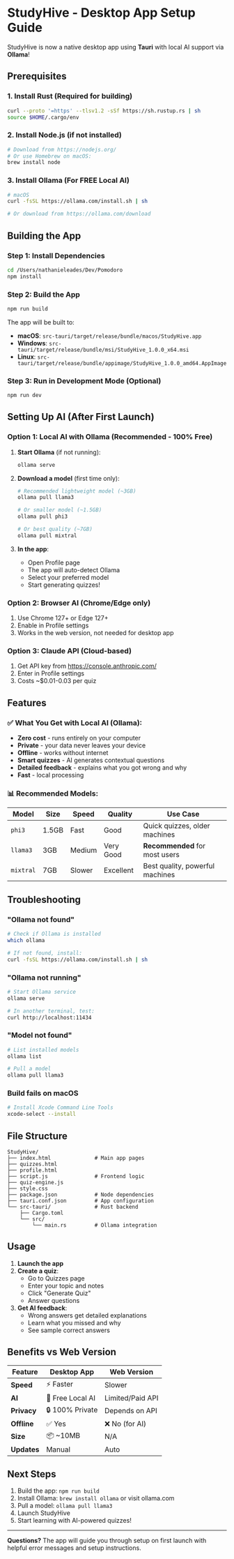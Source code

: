 # StudyHive - Desktop App Setup Guide

StudyHive is now a native desktop app using **Tauri** with local AI support via **Ollama**!

## Prerequisites

### 1. Install Rust (Required for building)
```bash
curl --proto '=https' --tlsv1.2 -sSf https://sh.rustup.rs | sh
source $HOME/.cargo/env
```

### 2. Install Node.js (if not installed)
```bash
# Download from https://nodejs.org/
# Or use Homebrew on macOS:
brew install node
```

### 3. Install Ollama (For FREE Local AI)
```bash
# macOS
curl -fsSL https://ollama.com/install.sh | sh

# Or download from https://ollama.com/download
```

## Building the App

### Step 1: Install Dependencies
```bash
cd /Users/nathanieleades/Dev/Pomodoro
npm install
```

### Step 2: Build the App
```bash
npm run build
```

The app will be built to:
- **macOS**: `src-tauri/target/release/bundle/macos/StudyHive.app`
- **Windows**: `src-tauri/target/release/bundle/msi/StudyHive_1.0.0_x64.msi`
- **Linux**: `src-tauri/target/release/bundle/appimage/StudyHive_1.0.0_amd64.AppImage`

### Step 3: Run in Development Mode (Optional)
```bash
npm run dev
```

## Setting Up AI (After First Launch)

### Option 1: Local AI with Ollama (Recommended - 100% Free)

1. **Start Ollama** (if not running):
   ```bash
   ollama serve
   ```

2. **Download a model** (first time only):
   ```bash
   # Recommended lightweight model (~3GB)
   ollama pull llama3

   # Or smaller model (~1.5GB)
   ollama pull phi3

   # Or best quality (~7GB)
   ollama pull mixtral
   ```

3. **In the app**:
   - Open Profile page
   - The app will auto-detect Ollama
   - Select your preferred model
   - Start generating quizzes!

### Option 2: Browser AI (Chrome/Edge only)

1. Use Chrome 127+ or Edge 127+
2. Enable in Profile settings
3. Works in the web version, not needed for desktop app

### Option 3: Claude API (Cloud-based)

1. Get API key from https://console.anthropic.com/
2. Enter in Profile settings
3. Costs ~$0.01-0.03 per quiz

## Features

### ✅ What You Get with Local AI (Ollama):
- **Zero cost** - runs entirely on your computer
- **Private** - your data never leaves your device
- **Offline** - works without internet
- **Smart quizzes** - AI generates contextual questions
- **Detailed feedback** - explains what you got wrong and why
- **Fast** - local processing

### 📊 Recommended Models:

| Model | Size | Speed | Quality | Use Case |
|-------|------|-------|---------|----------|
| `phi3` | 1.5GB | Fast | Good | Quick quizzes, older machines |
| `llama3` | 3GB | Medium | Very Good | **Recommended** for most users |
| `mixtral` | 7GB | Slower | Excellent | Best quality, powerful machines |

## Troubleshooting

### "Ollama not found"
```bash
# Check if Ollama is installed
which ollama

# If not found, install:
curl -fsSL https://ollama.com/install.sh | sh
```

### "Ollama not running"
```bash
# Start Ollama service
ollama serve

# In another terminal, test:
curl http://localhost:11434
```

### "Model not found"
```bash
# List installed models
ollama list

# Pull a model
ollama pull llama3
```

### Build fails on macOS
```bash
# Install Xcode Command Line Tools
xcode-select --install
```

## File Structure

```
StudyHive/
├── index.html              # Main app pages
├── quizzes.html
├── profile.html
├── script.js               # Frontend logic
├── quiz-engine.js
├── style.css
├── package.json            # Node dependencies
├── tauri.conf.json         # App configuration
└── src-tauri/              # Rust backend
    ├── Cargo.toml
    └── src/
        └── main.rs         # Ollama integration
```

## Usage

1. **Launch the app**
2. **Create a quiz**:
   - Go to Quizzes page
   - Enter your topic and notes
   - Click "Generate Quiz"
   - Answer questions
3. **Get AI feedback**:
   - Wrong answers get detailed explanations
   - Learn what you missed and why
   - See sample correct answers

## Benefits vs Web Version

| Feature | Desktop App | Web Version |
|---------|-------------|-------------|
| **Speed** | ⚡ Faster | Slower |
| **AI** | 🎯 Free Local AI | Limited/Paid API |
| **Privacy** | 🔒 100% Private | Depends on API |
| **Offline** | ✅ Yes | ❌ No (for AI) |
| **Size** | 📦 ~10MB | N/A |
| **Updates** | Manual | Auto |

## Next Steps

1. Build the app: `npm run build`
2. Install Ollama: `brew install ollama` or visit ollama.com
3. Pull a model: `ollama pull llama3`
4. Launch StudyHive
5. Start learning with AI-powered quizzes!

---

**Questions?** The app will guide you through setup on first launch with helpful error messages and setup instructions.
